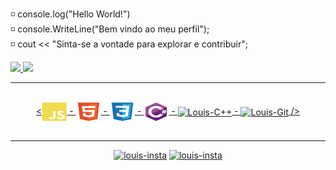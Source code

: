 ◽ console.log("Hello World!") <br>
◽ console.WriteLine("Bem vindo ao meu perfil"); <br>
◽ cout << "Sinta-se a vontade para explorar e contribuir"; <br>

<div align = "justify">
  <a href="https://github.com/L0u1sGG">
  <img height="140em" src="https://github-readme-stats.vercel.app/api?username=L0u1sGG&show_icons=true&theme=tokyonight&include_all_commits=true&count_private=true"/>
  <img height="140em" src="https://github-readme-stats.vercel.app/api/top-langs/?username=L0u1sGG&layout=compact&langs_count=7&theme=tokyonight"/>
</div>
  
<hr>  
  <div style="display: inline_block" align="center"><br>
  <<img align="center" alt="Louis-Js" height="30" width="40" src="https://raw.githubusercontent.com/devicons/devicon/master/icons/javascript/javascript-plain.svg"> - 
  <img align="center" alt="Louis-HTML" height="30" width="40" src="https://raw.githubusercontent.com/devicons/devicon/master/icons/html5/html5-original.svg"> - 
  <img align="center" alt="Louis-CSS" height="30" width="40" src="https://raw.githubusercontent.com/devicons/devicon/master/icons/css3/css3-original.svg"> - 
  <img align="center" alt="Louis-Csharp" height="30" width="40" src="https://raw.githubusercontent.com/devicons/devicon/master/icons/csharp/csharp-original.svg"> - 
  <img align="center" alt="Louis-C++" height="30" width="40" src="https://cdn.jsdelivr.net/gh/devicons/devicon/icons/cplusplus/cplusplus-original.svg" /> - 
  <img align="center" alt="Louis-Git" height="30" width="40" src="https://cdn.jsdelivr.net/gh/devicons/devicon/icons/git/git-original.svg" /> />
</div><br>
  
  <hr>

<div align="center"> 
  <a href="https://www.instagram.com/hey_l0uis/"><img src="https://img.shields.io/badge/Instagram-E4405F?style=for-the-badge&logo=instagram&logoColor=white" alt="louis-insta"></a>
  <a href="https://twitter.com/wwwDotLOu1s?t=uMCh-hObye7y6fO3VsHijw&s=08"><img src="https://img.shields.io/badge/Twitter-1DA1F2?style=for-the-badge&logo=twitter&logoColor=white" alt="louis-insta"></a>
</div>
  
  
 
